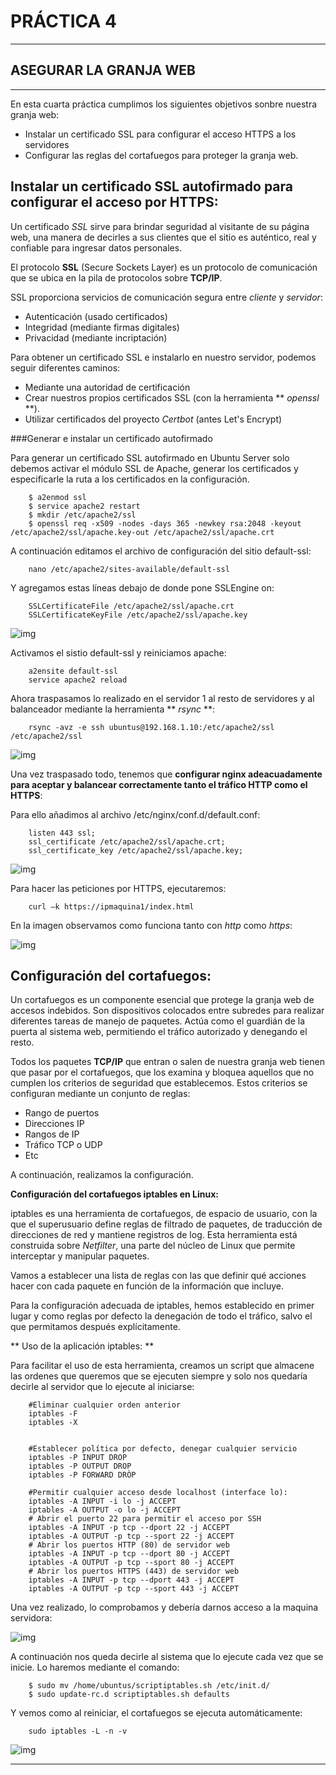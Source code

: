 # PRÁCTICA 4 #
   
***

## **ASEGURAR LA GRANJA WEB** #


***

En esta cuarta práctica cumplimos los siguientes objetivos sonbre nuestra granja web:

- Instalar un certificado SSL para configurar el acceso HTTPS a los servidores
- Configurar las reglas del cortafuegos para proteger la granja web.

## Instalar un certificado **SSL** autofirmado para configurar el acceso por HTTPS:

Un certificado *SSL* sirve para brindar seguridad al visitante de su página web, una manera de decirles a sus clientes que el sitio es auténtico, real y confiable para ingresar datos personales.

El protocolo **SSL** (Secure Sockets Layer) es un protocolo de comunicación que se ubica en la pila de protocolos sobre **TCP/IP**.

SSL proporciona servicios de comunicación segura entre *cliente* y *servidor*:

- Autenticación (usado certificados)
- Integridad (mediante firmas digitales)
- Privacidad (mediante incriptación)

Para obtener un certificado SSL e instalarlo en nuestro servidor, podemos seguir diferentes caminos:

- Mediante una autoridad de certificación
- Crear nuestros propios certificados SSL (con la herramienta ** *openssl* **).
- Utilizar certificados del proyecto *Certbot* (antes Let's Encrypt)

###Generar e instalar un certificado autofirmado

Para generar un certificado SSL autofirmado en Ubuntu Server solo debemos activar el módulo SSL de Apache, generar los certificados y especificarle la ruta a los certificados en la configuración.

        $ a2enmod ssl
        $ service apache2 restart
        $ mkdir /etc/apache2/ssl
        $ openssl req -x509 -nodes -days 365 -newkey rsa:2048 -keyout /etc/apache2/ssl/apache.key-out /etc/apache2/ssl/apache.crt

A continuación editamos el archivo de configuración del sitio default-ssl:

        nano /etc/apache2/sites-available/default-ssl

Y agregamos estas líneas debajo de donde pone SSLEngine on:

        SSLCertificateFile /etc/apache2/ssl/apache.crt
        SSLCertificateKeyFile /etc/apache2/ssl/apache.key

![img](https://github.com/JuanDiegoJr7/SWAP/blob/master/Pr%C3%A1cticas/Im%C3%A1genes/4-defaultssl.PNG)

Activamos el sistio default-ssl y reiniciamos apache:

        a2ensite default-ssl
        service apache2 reload

Ahora traspasamos lo realizado en el servidor 1 al resto de servidores y al balanceador mediante la herramienta ** *rsync* **:

        rsync -avz -e ssh ubuntus@192.168.1.10:/etc/apache2/ssl /etc/apache2/ssl

![img](https://github.com/JuanDiegoJr7/SWAP/blob/master/Pr%C3%A1cticas/Im%C3%A1genes/4-traspaso.PNG)


Una vez traspasado todo, tenemos que **configurar nginx adeacuadamente para aceptar y balancear correctamente tanto el tráfico HTTP como el HTTPS**:

Para ello añadimos al archivo /etc/nginx/conf.d/default.conf:

        listen 443 ssl;
        ssl_certificate /etc/apache2/ssl/apache.crt;
        ssl_certificate_key /etc/apache2/ssl/apache.key;

![img](https://github.com/JuanDiegoJr7/SWAP/blob/master/Pr%C3%A1cticas/Im%C3%A1genes/4-sslpermision.PNG)


Para hacer las peticiones por HTTPS, ejecutaremos:

        curl –k https://ipmaquina1/index.html

En la imagen observamos como funciona tanto con *http* como *https*:

![img](https://github.com/JuanDiegoJr7/SWAP/blob/master/Pr%C3%A1cticas/Im%C3%A1genes/4-finalssl.PNG)


## Configuración del cortafuegos:

Un cortafuegos es un componente esencial que protege la granja web de accesos indebidos. Son dispositivos colocados entre subredes para realizar diferentes tareas de manejo de paquetes. Actúa como el guardián de la puerta al sistema web, permitiendo el tráfico autorizado y denegando el resto.

Todos los paquetes **TCP/IP** que entran o salen de nuestra granja web tienen que pasar por el cortafuegos, que los examina y bloquea aquellos que no cumplen los criterios de seguridad que establecemos. Estos criterios se configuran mediante un conjunto de reglas:

- Rango de puertos
- Direcciones IP
- Rangos de IP
- Tráfico TCP o UDP
- Etc

A continuación, realizamos la configuración.

**Configuración del cortafuegos iptables en Linux:**


iptables es una herramienta de cortafuegos, de espacio de usuario, con la que el superusuario define reglas de filtrado de paquetes, de traducción de direcciones de red y mantiene registros de log. Esta herramienta está construida sobre *Netfilter*, una parte del núcleo de Linux que permite interceptar y manipular paquetes.

Vamos a establecer una lista de reglas con las que definir qué acciones hacer con cada paquete en función de la información que incluye. 

Para la configuración adecuada de iptables, hemos establecido en primer lugar y como reglas por defecto la denegación de todo el tráfico, salvo el que permitamos después explícitamente. 

** Uso de la aplicación iptables: **

Para facilitar el uso de esta herramienta, creamos un script que almacene las ordenes que queremos que se ejecuten siempre y solo nos quedaría decirle al servidor que lo ejecute al iniciarse:

        #Eliminar cualquier orden anterior
        iptables -F
        iptables -X


        #Establecer política por defecto, denegar cualquier servicio
        iptables -P INPUT DROP
        iptables -P OUTPUT DROP
        iptables -P FORWARD DRÒP

        #Permitir cualquier acceso desde localhost (interface lo):
        iptables -A INPUT -i lo -j ACCEPT
        iptables -A OUTPUT -o lo -j ACCEPT
        # Abrir el puerto 22 para permitir el acceso por SSH
        iptables -A INPUT -p tcp --dport 22 -j ACCEPT
        iptables -A OUTPUT -p tcp --sport 22 -j ACCEPT
        # Abrir los puertos HTTP (80) de servidor web
        iptables -A INPUT -p tcp --dport 80 -j ACCEPT
        iptables -A OUTPUT -p tcp --sport 80 -j ACCEPT
        # Abrir los puertos HTTPS (443) de servidor web
        iptables -A INPUT -p tcp --dport 443 -j ACCEPT
        iptables -A OUTPUT -p tcp --sport 443 -j ACCEPT

Una vez realizado, lo comprobamos y debería darnos acceso a la maquina servidora:

![img](https://github.com/JuanDiegoJr7/SWAP/blob/master/Pr%C3%A1cticas/Im%C3%A1genes/4-scriptprueba.PNG)

A continuación nos queda decirle al sistema que lo ejecute cada vez que se inicie. Lo haremos mediante el comando:

        $ sudo mv /home/ubuntus/scriptiptables.sh /etc/init.d/
        $ sudo update-rc.d scriptiptables.sh defaults

Y vemos como al reiniciar, el cortafuegos se ejecuta automáticamente:
        
        sudo iptables -L -n -v

![img](https://github.com/JuanDiegoJr7/SWAP/blob/master/Pr%C3%A1cticas/Im%C3%A1genes/4-finscript.PNG)

---


